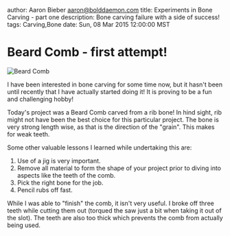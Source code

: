 author: Aaron Bieber <aaron@bolddaemon.com>
title: Experiments in Bone Carving - part one
description: Bone carving failure with a side of success!
tags: Carving,Bone
date: Sun, 08 Mar 2015 12:00:00 MST

Beard Comb - first attempt!
==========

![Beard Comb](/images/bone-beardcomb1.jpg)

I have been interested in bone carving for some time now, but it hasn't been
until recently that I have actually started doing it! It is proving to be a
fun and challenging hobby!

Today's project was a Beard Comb carved from a rib bone! In hind sight, rib might
not have been the best choice for this particular project. The bone is very strong
length wise, as that is the direction of the "grain". This makes for weak teeth.

Some other valuable lessons I learned while undertaking this are:

1. Use of a jig is very important.
2. Remove all material to form the shape of your project prior to diving into
aspects like the teeth of the comb.
3. Pick the right bone for the job.
4. Pencil rubs off fast.

While I was able to "finish" the comb, it isn't very useful. I broke off three
teeth while cutting them out (torqued the saw just a bit when taking it out of the
slot). The teeth are also too thick which prevents the comb from actually being used.
